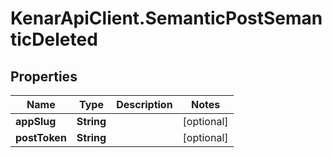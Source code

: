 # KenarApiClient.SemanticPostSemanticDeleted

## Properties

Name | Type | Description | Notes
------------ | ------------- | ------------- | -------------
**appSlug** | **String** |  | [optional] 
**postToken** | **String** |  | [optional] 


